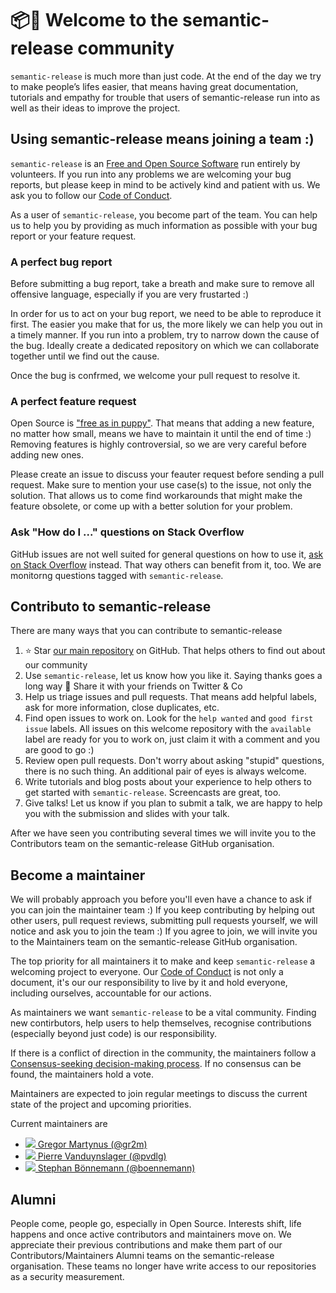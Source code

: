 # 📦🤗 Welcome to the semantic-release community

`semantic-release` is much more than just code. At the end of the day we try to make people’s lifes easier, that means having great documentation, tutorials and empathy for trouble that users of semantic-release run into as well as their ideas to improve the project.

## Using semantic-release means joining a team :)

`semantic-release` is an [Free and Open Source Software](https://en.wikipedia.org/wiki/Free_and_open-source_software) run entirely by volunteers. If you run into any problems we are welcoming your bug reports, but please keep in mind to be actively kind and patient with us. We ask you to follow our [Code of Conduct](CODE_OF_CONDUCT.md).

As a user of `semantic-release`, you become part of the team. You can help us to help you by providing as much information as possible with your bug report or your feature request.

### A perfect bug report

Before submitting a bug report, take a breath and make sure to remove all offensive language, especially if you are very frustarted :)

In order for us to act on your bug report, we need to be able to reproduce it first. The easier you make that for us, the more likely we can help you out in a timely manner. If you run into a problem, try to narrow down the cause of the bug. Ideally create a dedicated repository on which we can collaborate together until we find out the cause.

Once the bug is confrmed, we welcome your pull request to resolve it.

### A perfect feature request

Open Source is ["free as in puppy"](https://opensource.com/article/17/2/hidden-costs-free-software). That means that adding a new feature, no matter how small, means we have to maintain it until the end of time :) Removing features is highly controversial, so we are very careful before adding new ones.

Please create an issue to discuss your feauter request before sending a pull request. Make sure to mention your use case(s) to the issue, not only the solution. That allows us to come find workarounds that might make the feature obsolete, or come up with a better solution for your problem.

### Ask "How do I ..." questions on Stack Overflow

GitHub issues are not well suited for general questions on how to use it, [ask on Stack Overflow](https://stackoverflow.com/questions/tagged/semantic-release) instead. That way others can benefit from it, too. We are monitorng questions tagged with `semantic-release`.

## Contributo to semantic-release

There are many ways that you can contribute to semantic-release

1. ⭐️ Star [our main repository](https://github.com/semantic-release/semantic-release) on GitHub. That helps others to find out about our community
2. Use `semantic-release`, let us know how you like it. Saying thanks goes a long way 💖 Share it with your friends on Twitter & Co
3. Help us triage issues and pull requests. That means add helpful labels, ask for more information, close duplicates, etc.
4. Find open issues to work on. Look for the `help wanted` and `good first issue` labels. All issues on this welcome repository with the `available` label are ready for you to work on, just claim it with a comment and you are good to go :)
5. Review open pull requests. Don't worry about asking "stupid" questions, there is no such thing. An additional pair of eyes is always welcome. 
6. Write tutorials and blog posts about your experience to help others to get started with `semantic-release`. Screencasts are great, too.
7. Give talks! Let us know if you plan to submit a talk, we are happy to help you with the submission and slides with your talk.

After we have seen you contributing several times we will invite you to the Contributors team on the semantic-release GitHub organisation.

## Become a maintainer

We will probably approach you before you'll even have a chance to ask if you can join the maintainer team :) If you keep contributing by helping out other users, pull request reviews, submitting pull requests yourself, we will notice and ask you to join the team :) If you agree to join, we will invite you to the Maintainers team on the semantic-release GitHub organisation.

The top priority for all maintainers it to make and keep `semantic-release` a welcoming project to everyone. Our [Code of Conduct](CODE_OF_CONDUCT.md) is not only a document, it's our our responsibility to live by it and hold everyone, including ourselves, accountable for our actions.

As maintainers we want `semantic-release` to be a vital community. Finding new contirbutors, help users to help themselves, recognise contributions (especially beyond just code) is our responsibility.

If there is a conflict of direction in the community, the maintainers follow a [Consensus-seeking decision-making process](https://en.wikipedia.org/wiki/Consensus-seeking_decision-making). If no consensus can be found, the maintainers hold a vote.

Maintainers are expected to join regular meetings to discuss the current state of the project and upcoming priorities.

Current maintainers are 

- [![](https://github.com/gr2m.png?size=40) Gregor Martynus (@gr2m)](https://github.com/gr2m)
- [![](https://github.com/pvdlg.png?size=40) Pierre Vanduynslager (@pvdlg)](https://github.com/pvdlg)
- [![](https://github.com/boennemann.png?size=40) Stephan Bönnemann (@boennemann)](https://github.com/boennemann)

## Alumni

People come, people go, especially in Open Source. Interests shift, life happens and once active contributors and maintainers move on. We appreciate their previous contributions and make them part of our Contributors/Maintainers Alumni teams on the semantic-release organisation. These teams no longer have write access to our repositories as a security measurement.
